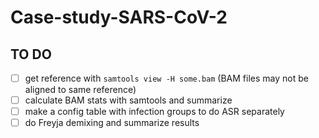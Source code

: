 # Case-study-SARS-CoV-2

## TO DO
- [ ] get reference with `samtools view -H some.bam` (BAM files may not be aligned to same reference)
- [ ] calculate BAM stats with samtools and summarize
- [ ] make a config table with infection groups to do ASR separately
- [ ] do Freyja demixing and summarize results
